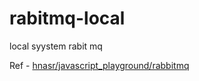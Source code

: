 # rabitmq-local

local syystem rabit mq

Ref - [hnasr/javascript_playground/rabbitmq](https://github.com/hnasr/javascript_playground/tree/master/rabbitmq)
